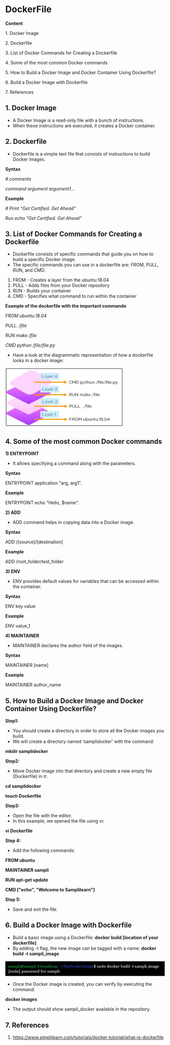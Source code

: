 # DockerFile

**Content**

1\. Docker Image

2\. Dockerfile

3\. List of Docker Commands for Creating a Dockerfile

4\. Some of the most common Docker commands

5\. How to Build a Docker Image and Docker Container Using Dockerfile?

6\. Build a Docker Image with Dockerfile

7\. References

## 1. Docker Image

-   A Docker Image is a read-only file with a bunch of instructions.
-   When these instructions are executed, it creates a Docker container.

## 2. Dockerfile

-   Dockerfile is a simple text file that consists of instructions to build Docker images.

**Syntax**

*\# comments*

*command argument argument1...*

**Example**

*\# Print "Get Certified. Get Ahead"*

*Run echo "Get Certified. Get Ahead"*

## 3. List of Docker Commands for Creating a Dockerfile

-   Dockerfile consists of specific commands that guide you on how to build a specific Docker image.
-   The specific commands you can use in a dockerfile are: FROM, PULL, RUN, and CMD.
1.  FROM - Creates a layer from the ubuntu:18.04
2.  PULL - Adds files from your Docker repository
3.  RUN - Builds your container
4.  CMD - Specifies what command to run within the container

**Example of the dockerfile with the important commands**

*FROM ubuntu:18.04*

*PULL. /file*

*RUN make /file*

*CMD python /file/file.py*

-   Have a look at the diagrammatic representation of how a dockerfile looks in a docker image:

![](media/5b588b89cd92e6a293c6b3581a72844e.png)

## 4. Some of the most common Docker commands

**1) ENTRYPOINT**

-   It allows specifying a command along with the parameters.

**Syntax**

ENTRYPOINT application "arg, arg1".

**Example**

ENTRYPOINT echo "Hello, \$name".

**2) ADD**

-   ADD command helps in copying data into a Docker image.

**Syntax**

ADD /[source]/[destination]

**Example**

ADD /root_folder/test_folder

**3) ENV**

-   ENV provides default values for variables that can be accessed within the container.

**Syntax**

ENV key value

**Example**

ENV value_1

**4) MAINTAINER**

-   MAINTAINER declares the author field of the images.

**Syntax**

MAINTAINER [name]

**Example**

MAINTAINER author_name

## 5. How to Build a Docker Image and Docker Container Using Dockerfile?

**Step1:**

-   You should create a directory in order to store all the Docker images you build.
-   We will create a directory named ‘samplidocker’ with the command:

**mkdir samplidocker**

**Step2:**

-   Move Docker image into that directory and create a new empty file (Dockerfile) in it:

**cd samplidocker**

**touch Dockerfile**

**Step3:**

-   Open the file with the editor.
-   In this example, we opened the file using vi:

**vi Dockerfile**

**Step 4:**

-   Add the following commands:

**FROM ubuntu**

**MAINTAINER sampli**

**RUN apt-get update**

**CMD ["echo", "Welcome to Samplilearn"]**

**Step 5:**

-   Save and exit the file.

## 6. Build a Docker Image with Dockerfile

-   Build a basic image using a Dockerfile: **docker build [location of your dockerfile]**
-   By adding -t flag, the new image can be tagged with a name: **docker build -t sampli_image**

![](media/b8199df13fe53d98ac6efd3f659c1c5c.png)

-   Once the Docker image is created, you can verify by executing the command:

**docker images**

-   The output should show sampli_docker available in the repository.

## 7. References

1.  https://www.simplilearn.com/tutorials/docker-tutorial/what-is-dockerfile
